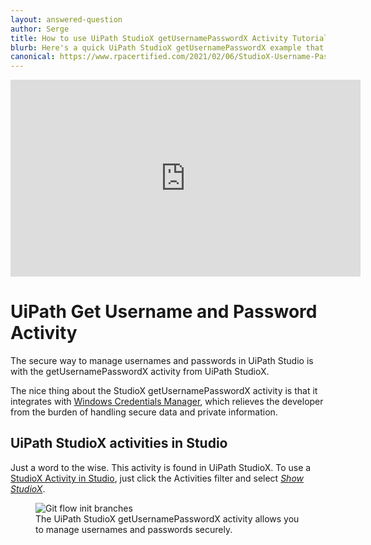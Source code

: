 ```yaml
---
layout: answered-question
author: Serge
title: How to use UiPath StudioX getUsernamePasswordX Activity Tutorial
blurb: Here's a quick UiPath StudioX getUsernamePasswordX example that demonstrates UiPath Windows Credentials Manager integration. It's the best way to manager usernames and passwords.
canonical: https://www.rpacertified.com/2021/02/06/StudioX-Username-PasswordX-Activity-Credentials.html
---
```


<div class="embed-responsive embed-responsive-16by9">
<iframe src="https://www.youtube.com/embed/7J03lhwLnVQ8" allow="accelerometer; autoplay; clipboard-write; encrypted-media; gyroscope; picture-in-picture" allowfullscreen="" width="560" height="315" frameborder="0"></iframe>
</div>

# UiPath Get Username and Password Activity

The secure way to manage usernames and passwords in UiPath Studio is with the getUsernamePasswordX activity from UiPath StudioX.

The nice thing about the StudioX getUsernamePasswordX activity is that it integrates with [Windows Credentials Manager](https://forum.uipath.com/t/how-to-integrate-windows-credentials-manager-with-uipath-studio-and-studiox/288849), which relieves the developer from the burden of handling secure data and private information.

## UiPath StudioX activities in Studio

Just a word to the wise. This activity is found in UiPath StudioX. To use a [StudioX Activity in Studio](https://forum.uipath.com/t/how-do-you-access-a-uipath-studiox-activity-in-uipath-studio/287953), just click the Activities filter and select <em>[Show StudioX](https://youtu.be/sMaLZFY7ys4)</em>.

<figure class="figure">
  <img src="https://www.uipath.com/hs-fs/hubfs/WindowsCredentials_CredentialManager.png?width=607&height=206&name=WindowsCredentials_CredentialManager.png" alt="Git flow init branches" class="img-fluid mx-auto d-block img-thumbnail rounded ">
  <figcaption class="figure-caption">The UiPath StudioX getUsernamePasswordX activity allows you to manage usernames and passwords securely.</figcaption>
</figure>
